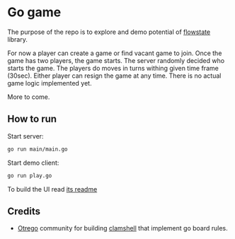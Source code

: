 # Go game 

The purpose of the repo is to explore and demo potential of [flowstate](https://github.com/makasim/flowstate) library.

For now a player can create a game or find vacant game to join. 
Once the game has two players, the game starts. 
The server randomly decided who starts the game.
The players do moves in turns withing given time frame (30sec).
Either player can resign the game at any time.
There is no actual game logic implemented yet.

More to come.

## How to run

Start server:
```bash
go run main/main.go 
```

Start demo client: 
```bash
go run play.go
```

To build the UI read [its readme](./ui/README.md)

## Credits

- [Otrego](https://github.com/otrego) community for building [clamshell](https://github.com/otrego/clamshell) that implement go board rules.  